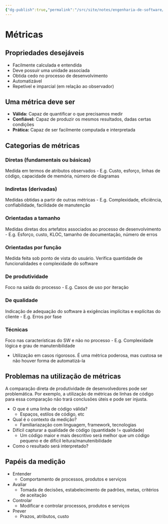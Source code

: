 ```yaml
---
{"dg-publish":true,"permalink":"/src/site/notes/engenharia-de-software/metricas-estimativas-e-qualidade/1-introducao/"}
---
```



# Métricas

## Propriedades desejáveis

- Facilmente calculada e entendida
- Deve possuir uma unidade associada
- Obtida cedo no processo de desenvolvimento
- Automatizável
- Repetível e imparcial (em relação ao observador)

## Uma métrica deve ser

- **Válida:** Capaz de quantificar o que precisamos medir
- **Confiável:** Capaz de produzir os mesmos resultados, dadas certas condições
- **Prática:** Capaz de ser facilmente computada e interpretada

## Categorias de métricas

### Diretas (fundamentais ou básicas)

Medida em termos de atributos observados
	- E.g. Custo, esforço, linhas de código, capacidade de memória, número de diagramas

### Indiretas (derivadas)

Medidas obtidas a partir de outras métricas
	- E.g. Complexidade, eficiência, confiabilidade, facilidade de manutenção

### Orientadas a tamanho

Medidas diretas dos artefatos associados ao processo de desenvolvimento
	- E.g. Esforço, custo, KLOC, tamanho de documentação, número de erros

### Orientadas por função

Medida feita sob ponto de vista do usuário. Verifica quantidade de funcionalidades e complexidade do software

### De produtividade

Foco na saída do processo
	- E.g. Casos de uso por iteração

### De qualidade

Indicação de adequação do software à exigências implícitas e explícitas do cliente
	- E.g. Erros por fase

### Técnicas 

Foco nas características do SW e não no processo
	- E.g. Complexidade lógica e grau de manutenibilidade
- Utilização em casos rigorosos. É uma métrica poderosa, mas custosa se não houver forma de automatizá-la

## Problemas na utilização de métricas

A comparação direta de produtividade de desenvolvedores pode ser problemática. Por exemplo, a utilização de métricas de linhas de código para essa comparação não trará conclusões úteis e pode ser injusta.

- O que é uma linha de código válida?
	- Espaços, estilos de código, etc
- Qual é o contexto da medição?
	- Familiariazação com linguagem, framework, tecnologias
- Difícil capturar a qualidade de código (quantidade != qualidade)
	- Um código maior e mais descritivo será melhor que um código pequeno e de difícil leitura/manutenibilidade
- Como o resultado será interpretado?

## Papéis da medição

- Entender
	- Comportamento de processos, produtos e serviços
- Avaliar
	- Tomada de decisões, estabelecimento de padrões, metas, critérios de aceitação
- Controlar
	- Modificar e controlar processos, produtos e serviços
- Prever
	- Prazos, atributos, custo

